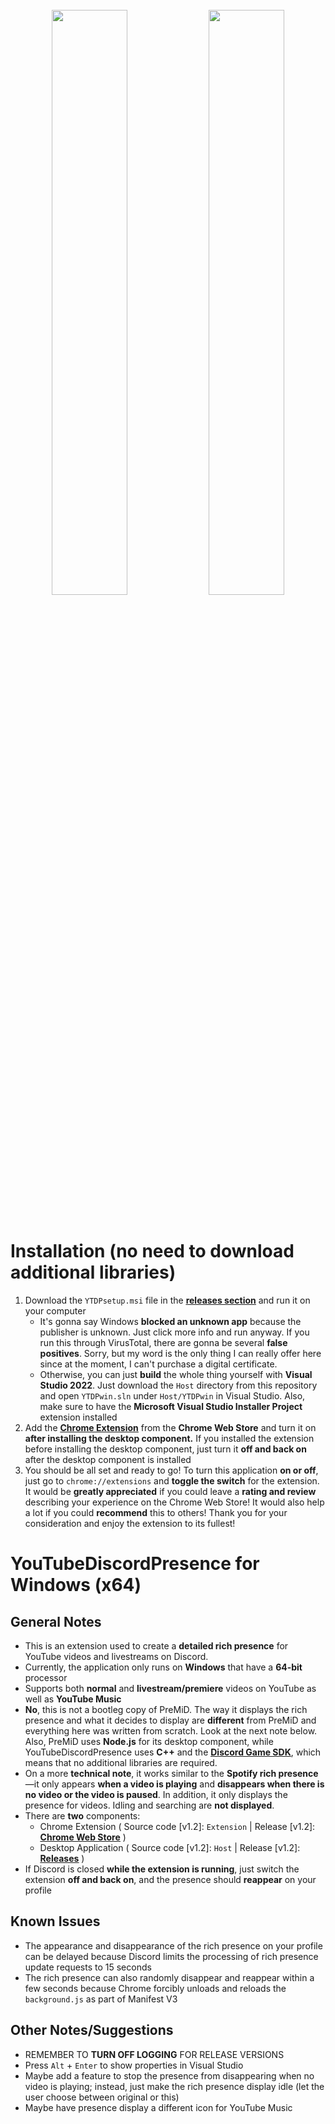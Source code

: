 <p align="center">
  <img width="100%" height="5" src="https://github.com/XFG16/YouTubeDiscordPresence/blob/YouTubeDiscordPresenceWin/Screenshots/ytdpScreenshot1.png?raw=true">
</p>
<p align="center">
  <img width="49%" height="auto" src="https://github.com/XFG16/YouTubeDiscordPresence/blob/YouTubeDiscordPresenceWin/Screenshots/ytdpScreenshot1.png?raw=true">
  <img width="49%" height="auto" src="https://github.com/XFG16/YouTubeDiscordPresence/blob/YouTubeDiscordPresenceWin/Screenshots/ytdpScreenshot2.png?raw=true">
</p>
<p align="center">
  <img width="100%" height="5" src="https://github.com/XFG16/YouTubeDiscordPresence/blob/YouTubeDiscordPresenceWin/Screenshots/ytdpScreenshot1.png?raw=true">
</p>

# Installation (no need to download additional libraries)
 1. Download the `YTDPsetup.msi` file in the [**<ins>releases section</ins>**](https://github.com/XFG16/YouTubeDiscordPresence/releases/tag/1.2) and run it on your computer
    - It's gonna say Windows **blocked an unknown app** because the publisher is unknown. Just click more info and run anyway. If you run this through VirusTotal, there are gonna be several **false positives**. Sorry, but my word is the only thing I can really offer here since at the moment, I can't purchase a digital certificate.
    - Otherwise, you can just **build** the whole thing yourself with **Visual Studio 2022**. Just download the `Host` directory from this repository and open `YTDPwin.sln` under `Host/YTDPwin` in Visual Studio. Also, make sure to have the **Microsoft Visual Studio Installer Project** extension installed
  2. Add the [<ins>**Chrome Extension**</ins>](https://chrome.google.com/webstore/detail/youtubediscordpresence/hnmeidgkfcbpjjjpmjmpehjdljlaeaaa) from the **Chrome Web Store** and turn it on **after installing the desktop component.** If you installed the extension before installing the desktop component, just turn it **off and back on** after the desktop component is installed
  3. You should be all set and ready to go! To turn this application **on or off**, just go to `chrome://extensions` and **toggle the switch** for the extension. It would be **greatly appreciated** if you could leave a **rating and review** describing your experience on the Chrome Web Store! It would also help a lot if you could **recommend** this to others! Thank you for your consideration and enjoy the extension to its fullest!


# YouTubeDiscordPresence for Windows (x64)
## General Notes 
 - This is an extension used to create a **detailed rich presence** for YouTube videos and livestreams on Discord.
 - Currently, the application only runs on **Windows** that have a **64-bit** processor
 - Supports both **normal** and **livestream/premiere** videos on YouTube as well as **YouTube Music**
 - **No**, this is not a bootleg copy of PreMiD. The way it displays the rich presence and what it decides to display are **different** from PreMiD and everything here was written from scratch. Look at the next note below. Also, PreMiD uses **Node.js** for its desktop component, while YouTubeDiscordPresence uses **C++** and the [<ins>**Discord Game SDK**</ins>](https://discord.com/developers/docs/game-sdk/sdk-starter-guide), which means that no additional libraries are required.
 - On a more **technical note**, it works similar to the **Spotify rich presence**—it only appears **when a video is playing** and **disappears when there is no video or the video is paused**. In addition, it only displays the presence for videos. Idling and searching are **not displayed**.
 - There are **two** components:
   - Chrome Extension ( Source code [v1.2]: `Extension` | Release [v1.2]: [<ins>**Chrome Web Store**</ins>](https://chrome.google.com/webstore/detail/youtubediscordpresence/hnmeidgkfcbpjjjpmjmpehjdljlaeaaa) )
   - Desktop Application ( Source code [v1.2]: `Host` | Release [v1.2]: [**<ins>Releases</ins>**](https://github.com/XFG16/YouTubeDiscordPresence/releases/tag/1.2) )
 - If Discord is closed **while the extension is running**, just switch the extension **off and back on**, and the presence should **reappear** on your profile

## Known Issues
 - The appearance and disappearance of the rich presence on your profile can be delayed because Discord limits the processing of rich presence update requests to 15 seconds
 - The rich presence can also randomly disappear and reappear within a few seconds because Chrome forcibly unloads and reloads the `background.js` as part of Manifest V3

## Other Notes/Suggestions
 - REMEMBER TO **TURN OFF LOGGING** FOR RELEASE VERSIONS
 - Press `Alt` + `Enter` to show properties in Visual Studio
 - Maybe add a feature to stop the presence from disappearing when no video is playing; instead, just make the rich presence display idle (let the user choose between original or this)
 - Maybe have presence display a different icon for YouTube Music

